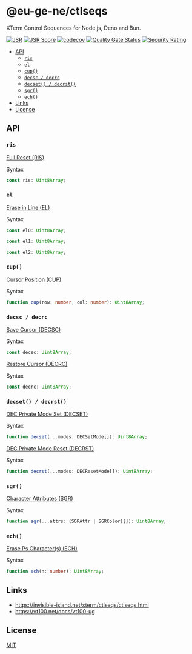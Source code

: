 # @eu-ge-ne/ctlseqs

XTerm Control Sequences for Node.js, Deno and Bun.

[![JSR](https://jsr.io/badges/@eu-ge-ne/ctlseqs)](https://jsr.io/@eu-ge-ne/ctlseqs)
[![JSR Score](https://jsr.io/badges/@eu-ge-ne/ctlseqs/score)](https://jsr.io/@eu-ge-ne/ctlseqs)
[![codecov](https://codecov.io/gh/eu-ge-ne/ctlseqs/branch/main/graph/badge.svg?token=S2ZTAMYN6B)](https://codecov.io/gh/eu-ge-ne/ctlseqs)
[![Quality Gate Status](https://sonarcloud.io/api/project_badges/measure?project=eu-ge-ne_ctlseqs&metric=alert_status)](https://sonarcloud.io/summary/new_code?id=eu-ge-ne_ctlseqs)
[![Security Rating](https://sonarcloud.io/api/project_badges/measure?project=eu-ge-ne_ctlseqs&metric=security_rating)](https://sonarcloud.io/summary/new_code?id=eu-ge-ne_ctlseqs)

- [API](#api)
  - [`ris`](#ris)
  - [`el`](#el)
  - [`cup()`](#cup)
  - [`decsc / decrc`](#decsc--decrc)
  - [`decset() / decrst()`](#decset--decrst)
  - [`sgr()`](#sgr)
  - [`ech()`](#ech)
- [Links](#links)
- [License](#license)

## API

### `ris`

[Full Reset (RIS)](https://invisible-island.net/xterm/ctlseqs/ctlseqs.html#h4-Controls-beginning-with-ESC:ESC-c.C91)

Syntax

```ts ignore
const ris: Uint8Array;
```

### `el`

[Erase in Line (EL)](https://invisible-island.net/xterm/ctlseqs/ctlseqs.html#h4-Functions-using-CSI-_-ordered-by-the-final-character-lparen-s-rparen:CSI-Ps-K.1C8B)

Syntax

```ts ignore
const el0: Uint8Array;

const el1: Uint8Array;

const el2: Uint8Array;
```

### `cup()`

[Cursor Position (CUP)](https://invisible-island.net/xterm/ctlseqs/ctlseqs.html#h4-Functions-using-CSI-_-ordered-by-the-final-character-lparen-s-rparen:CSI-Ps;Ps-H.1D86)

Syntax

```ts ignore
function cup(row: number, col: number): Uint8Array;
```

### `decsc / decrc`

[Save Cursor (DECSC)](https://invisible-island.net/xterm/ctlseqs/ctlseqs.html#h4-Controls-beginning-with-ESC:ESC-7.C65)

Syntax

```ts ignore
const decsc: Uint8Array;
```

[Restore Cursor (DECRC)](https://invisible-island.net/xterm/ctlseqs/ctlseqs.html#h4-Controls-beginning-with-ESC:ESC-8.C66)

Syntax

```ts ignore
const decrc: Uint8Array;
```

### `decset() / decrst()`

[DEC Private Mode Set (DECSET)](https://invisible-island.net/xterm/ctlseqs/ctlseqs.html#h4-Functions-using-CSI-_-ordered-by-the-final-character-lparen-s-rparen:CSI-?-Pm-h.1D0E)

Syntax

```ts ignore
function decset(...modes: DECSetMode[]): Uint8Array;
```

[DEC Private Mode Reset (DECRST)](https://invisible-island.net/xterm/ctlseqs/ctlseqs.html#h4-Functions-using-CSI-_-ordered-by-the-final-character-lparen-s-rparen:CSI-?-Pm-l.1D12)

Syntax

```ts ignore
function decrst(...modes: DECResetMode[]): Uint8Array;
```

### `sgr()`

[Character Attributes (SGR)](https://invisible-island.net/xterm/ctlseqs/ctlseqs.html#h4-Functions-using-CSI-_-ordered-by-the-final-character-lparen-s-rparen:CSI-Pm-m.1CA7)

Syntax

```ts ignore
function sgr(...attrs: (SGRAttr | SGRColor)[]): Uint8Array;
```

### `ech()`

[Erase Ps Character(s) (ECH)](https://invisible-island.net/xterm/ctlseqs/ctlseqs.html#h4-Functions-using-CSI-_-ordered-by-the-final-character-lparen-s-rparen:CSI-Ps-X.1C98)

Syntax

```ts ignore
function ech(n: number): Uint8Array;
```

## Links

- <https://invisible-island.net/xterm/ctlseqs/ctlseqs.html>
- <https://vt100.net/docs/vt100-ug>

## License

[MIT](https://choosealicense.com/licenses/mit)
